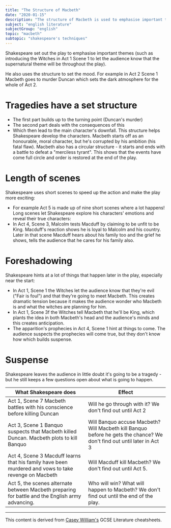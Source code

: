 ```yaml
---
title: "The Structure of Macbeth"
date: "2020-01-15"
description: "The structure of Macbeth is used to emphasise important themes as well as to set the mood and tone for that section of the play."
subject: "english literature"
subjectGroup: "english"
topic: "macbeth"
subtopic: "shakespeare's techniques"
---
```


Shakespeare set out the play to emphasise important themes (such as introducing the Witches in Act 1 Scene 1 to let the audience know that the supernatural theme will be throughout the play).

He also uses the structure to set the mood. For example in Act 2 Scene 1 Macbeth goes to murder Duncan which sets the dark atmosphere for the whole of Act 2.

# Tragedies have a set structure
- The first part builds up to the turning point (Duncan's murder)
- The second part deals with the consequences of this
- Which then lead to the main character's downfall.
This structure helps Shakespeare develop the characters. Macbeth starts off as an honourable, moral character, but he's corrupted by his ambition (his fatal flaw). Macbeth also has a circular structure - it starts and ends with a battle to defeat a "merciless tyrant". This shows that the events have come full circle and order is restored at the end of the play.

# Length of scenes
Shakespeare uses short scenes to speed up the action and make the play more exciting:
- For example Act 5 is made up of nine short scenes where a lot happens!
Long scenes let Shakespeare explore his characters' emotions and reveal their true characters:
- In Act 4, Scene 3, Malcolm tests Macduff by claiming to be unfit to be King. Macduff's reaction shows he is loyal to Malcolm and his country. Later in that scene Macduff hears about his family too and the grief he shows, tells the audience that he cares for his family also.

# Foreshadowing
Shakespeare hints at a lot of things that happen later in the play, especially near the start:
- In Act 1, Scene 1 the Witches let the audience know that they're evil ("Fair is foul") and that they're going to meet Macbeth. This creates dramatic tension because it makes the audience wonder who Macbeth is and what the witches are planning for him.
- In Act 1, Scene 3f the Witches tell Macbeth that he'll be King, which plants the idea in both Macbeth's head and the audience's minds and this creates anticipation.
- The apparition's prophecies in Act 4, Scene 1 hint at things to come. The audience suspects the prophecies will come true, but they don't know how which builds suspense.

# Suspense
Shakespeare leaves the audience in little doubt it's going to be a tragedy - but he still keeps a few questions open about what is going to happen.

| What Shakespeare does                                                                                | Effect                                                                                                                 |
| ---------------------------------------------------------------------------------------------------- | ---------------------------------------------------------------------------------------------------------------------- |
| Act 1, Scene 7 Macbeth battles with his conscience before killing Duncan                             | Will he go through with it? We don't find out until Act 2                                                              |
| Act 3, Scene 1 Banquo suspects that Macbeth killed Duncan. Macbeth plots to kill Banquo              | Will Banquo accuse Macbeth? Will Macbeth kill Banquo before he gets the chance? We don't find out until later in Act 3 |
| Act 4, Scene 3 Macduff learns that his family have been murdered and vows to take revenge on Macbeth | Will Macduff kill Macbeth? We don't find out until Act 5.                                                              |
| Act 5, the scenes alternate between Macbeth preparing for battle and the English army advancing.     | Who will win? What will happen to Macbeth? We don't find out until the end of the play.                                |

---

This content is derived from [Casey William's](https://github.com/shnupta) GCSE Literature cheatsheets.